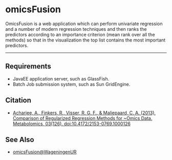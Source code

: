 # omicsFusion
OmicsFusion is a web application which can perform univariate regression and a number of modern regression techniques and then ranks the predictors according to an importance criterion (mean rank over all the methods) so that in the visualization the top list contains the most important predictors.


******
## Requirements
- JavaEE application server, such as GlassFish.
- Batch Job submission system, such as Sun GridEngine.

## Citation
- [Acharjee, A., Finkers, R., Visser, R. G. F., & Maliepaard, C. A. (2013). Comparison of Regularized Regression Methods for ~Omics Data. Metabolomics, 03(126). doi:10.4172/2153-0769.1000126](http://dx.doi.org/10.4172/2153-0769.1000126)

## See Also
- [omicsFusion@WageningenUR](https://www.wageningenur.nl/en/show/omicsFusion.htm)